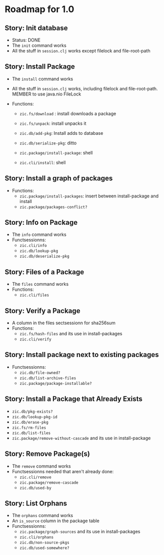 ﻿Roadmap for 1.0
===============

Story: Init database
--------------------

- Status: DONE
- The `init` command works
- All the stuff in `session.clj` works except filelock and file-root-path

Story: Install Package
----------------------

- The `install` command works
- All the stuff in `session.clj` works, including filelock and file-root-path.
  MEMBER to use java.nio FileLock

- Functions:

  - `zic.fs/download` : install downloads a package

  - `zic.fs/unpack`: install unpacks it

  - `zic.db/add-pkg`: Install adds to database
  - `zic.db/serialize-pkg`: ditto

  - `zic.package/install-package`: shell
  - `zic.cli/install`: shell

Story: Install a graph of packages
----------------------------------
- Functions:
  - `zic.package/install-packages`: insert between install-package and install
  - `zic.package/packages-conflict?`

Story: Info on Package
----------------------

- The `info` command works
- Functsessionns:
  - `zic.cli/info`
  - `zic.db/lookup-pkg`
  - `zic.db/deserialize-pkg`

Story: Files of a Package
-------------------------

- The `files` command works
- Functions:
  - `zic.cli/files`

Story: Verify a Package
-----------------------

- A column in the files sectsessionn for sha256sum
- Functions:
  - `zic.fs/hash-files` and its use in install-packages
  - `zic.cli/verify`

Story: Install package next to existing packages
------------------------------------------------

- Functsessionns:
  - `zic.db/file-owned?`
  - `zic.db/list-archive-files`
  - `zic.package/package-installable?`

Story: Install a Package that Already Exists
--------------------------------------------

  - `zic.db/pkg-exists?`
  - `zic.db/lookup-pkg-id`
  - `zic.db/erase-pkg`
  - `zic.fs/rm-files`
  - `zic.db/list-files`
  - `zic.package/remove-without-cascade` and its use in install-package

Story: Remove Package(s)
------------------------

- The `remove` command works
- Functsessionns needed that aren't already done:
  - `zic.cli/remove`
  - `zic.package/remove-cascade`
  - `zic.db/used-by`

Story: List Orphans
-------------------

- The `orphans` command works
- An `is_source` column in the package table
- Functsessionns:
  - `zic.package/graph-sources` and its use in install-packages
  - `zic.cli/orphans`
  - `zic.db/non-source-pkgs`
  - `zic.db/used-somewhere?`
